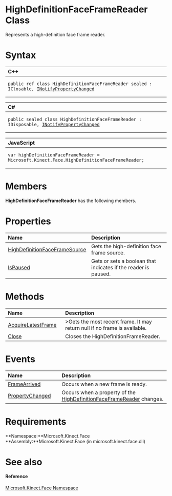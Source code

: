 HighDefinitionFaceFrameReader Class  
===================================  

Represents a high-definition face frame reader. <span id="syntaxSection"></span>

Syntax  
======  

<table>
<colgroup>
<col width="100%" />
</colgroup>
<thead>
<tr class="header">
<th align="left">C++</th>
</tr>
</thead>
<tbody>
<tr class="odd">
<td align="left"><pre><code>public ref class HighDefinitionFaceFrameReader sealed : IClosable, <a href="../Data/INotifyPropertyChanged.md">INotifyPropertyChanged</a></code></pre></td>
</tr>
</tbody>
</table>

<table>
<colgroup>
<col width="100%" />
</colgroup>
<thead>
<tr class="header">
<th align="left">C#</th>
</tr>
</thead>
<tbody>
<tr class="odd">
<td align="left"><pre><code>public sealed class HighDefinitionFaceFrameReader : IDisposable, <a href="../Data/INotifyPropertyChanged.md">INotifyPropertyChanged</a></code></pre></td>
</tr>
</tbody>
</table>

<table>
<colgroup>
<col width="100%" />
</colgroup>
<thead>
<tr class="header">
<th align="left">JavaScript</th>
</tr>
</thead>
<tbody>
<tr class="odd">
<td align="left"><pre><code>var highDefinitionFaceFrameReader = Microsoft.Kinect.Face.HighDefinitionFaceFrameReader;</code></pre></td>
</tr>
</tbody>
</table>

<span id="classMembersSection"></span>

Members  
=======  

**HighDefinitionFaceFrameReader** has the following members.  

<span id="publicpropertiesSection"></span>

Properties  
==========  

<table>
<colgroup>
<col width="30%" />
<col width="60%" />
</colgroup>
<thead>
<tr class="header">
<th align="left">Name</th>
<th align="left">Description</th>
</tr>
</thead>
<tbody>
<tr class="odd">
<td align="left"><a href="HighDefinitionFaceFrameRea/Properties/HighDefinitionFaceFrameSou.md">HighDefinitionFaceFrameSource</a></td>
<td align="left">Gets the high-definition face frame source.</td>
</tr>
<tr class="even">
<td align="left"><a href="HighDefinitionFaceFrameRea/Properties/IsPaused_Property.md">IsPaused</a></td>
<td align="left">Gets or sets a boolean that indicates if the reader is paused.</td>
</tr>
</tbody>
</table>

<span id="publicmethodsSection"></span>

Methods  
=======  

<table>
<colgroup>
<col width="30%" />
<col width="60%" />
</colgroup>
<thead>
<tr class="header">
<th align="left">Name</th>
<th align="left">Description</th>
</tr>
</thead>
<tbody>
<tr class="odd">
<td align="left"><a href="HighDefinitionFaceFrameRea/Methods/AcquireLatestFrame_Method.md">AcquireLatestFrame</a></td>
<td align="left">&gt;Gets the most recent frame. It may return null if no frame is available.</td>
</tr>
<tr class="even">
<td align="left"><a href="HighDefinitionFaceFrameRea/Methods/Close_Method.md">Close</a></td>
<td align="left">Closes the HighDefinitionFrameReader.</td>
</tr>
</tbody>
</table>

<span id="publiceventsSection"></span>

Events  
======  

<table>
<colgroup>
<col width="30%" />
<col width="60%" />
</colgroup>
<thead>
<tr class="header">
<th align="left">Name</th>
<th align="left">Description</th>
</tr>
</thead>
<tbody>
<tr class="odd">
<td align="left"><a href="HighDefinitionFaceFrameRea/Events/FrameArrived_Event.md">FrameArrived</a></td>
<td align="left">Occurs when a new frame is ready.</td>
</tr>
<tr class="even">
<td align="left"><a href="HighDefinitionFaceFrameRea/Events/PropertyChanged_Event.md">PropertyChanged</a></td>
<td align="left">Occurs when a property of the <a href="">HighDefinitionFaceFrameReader</a> changes.</td>
</tr>
</tbody>
</table>

<span id="requirements"></span>

Requirements  
============  

**Namespace:**Microsoft.Kinect.Face  
**Assembly:**Microsoft.Kinect.Face (in microsoft.kinect.face.dll)  

<span id="ID4E4"></span>

See also  
========  

<span id="ID4E6"></span>
#### Reference  

[Microsoft.Kinect.Face Namespace](../Kinect.Face.md)  



<!--Please do not edit the data in the comment block below.-->
<!--
TOCTitle : HighDefinitionFaceFrameReader Class
RLTitle : HighDefinitionFaceFrameReader Class
KeywordK : HighDefinitionFaceFrameReader class, about
HelpPriority : 2
TopicType : apiref
KeywordF : Microsoft.Kinect.Face.HighDefinitionFaceFrameReader
KeywordF : HighDefinitionFaceFrameReader
KeywordF : Microsoft.Kinect.Face.HighDefinitionFaceFrameReader
KeywordA : T:Microsoft.Kinect.Face.HighDefinitionFaceFrameReader
AssetID : T:Microsoft.Kinect.Face.HighDefinitionFaceFrameReader
Locale : en-us
CommunityContent : 1
APIType : Managed
APILocation : microsoft.kinect.face.dll
APIName : Microsoft.Kinect.Face.HighDefinitionFaceFrameReader
TargetOS : Windows
TopicType : kbSyntax
DevLang : VB
DevLang : CSharp
DevLang : JavaScript
DevLang : C++
DocSet : K4Wv2
ProjType : K4Wv2Proj
Technology : Kinect for Windows
Product : Kinect for Windows SDK v2
productversion : 20
-->
